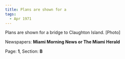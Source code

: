 ```yaml
---  
title: Plans are shown for a  
tags:  
  - Apr 1971  
---  
```

  
Plans are shown for a bridge to Claughton Island. [Photo]  
  
Newspapers: **Miami Morning News or The Miami Herald**  
  
Page: **1**, Section: **B** 
